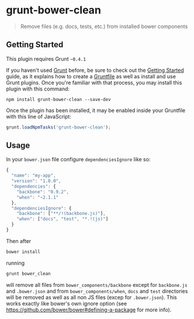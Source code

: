 # grunt-bower-clean

> Remove files (e.g. docs, tests, etc.) from installed bower components

## Getting Started
This plugin requires Grunt `~0.4.1`

If you haven't used [Grunt](http://gruntjs.com/) before, be sure to check out the [Getting Started](http://gruntjs.com/getting-started) guide, as it explains how to create a [Gruntfile](http://gruntjs.com/sample-gruntfile) as well as install and use Grunt plugins. Once you're familiar with that process, you may install this plugin with this command:

```shell
npm install grunt-bower-clean --save-dev
```

Once the plugin has been installed, it may be enabled inside your Gruntfile with this line of JavaScript:

```js
grunt.loadNpmTasks('grunt-bower-clean');
```

## Usage

In your `bower.json` file configure `dependenciesIgnore` like so:

```js
{
  "name": "my-app",
  "version": "1.0.0",
  "dependencies": {
    "backbone": "0.9.2",
    "when": "~2.1.1"
  },
  "dependenciesIgnore": {
    "backbone": ["**/!(backbone.js)"],
    "when": ["docs", "test", "*.!(js)"]
  }
}
```

Then after

```js
bower install
```

running

```js
grunt bower_clean
```

will remove all files from `bower_components/backbone` except for `backbone.js` and `.bower.json` and from `bower_components/when`, `docs` and `test` directories will be removed as well as all non JS files (excep for `.bower.json`). This works exactly like bower's own ignore option (see https://github.com/bower/bower#defining-a-package for more info).
